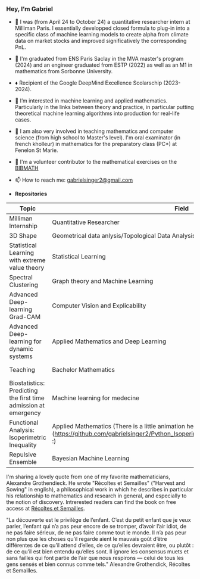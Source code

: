 ### Hey, I’m Gabriel
- 🔵 I was (from April 24 to October 24) a quantitative researcher intern at Milliman Paris. I essentially developped closed formula to plug-in into a specific class of machine learning models to create alpha from climate data on market stocks and improved significatively the corresponding PnL.
- 🌱 I'm graduated from ENS Paris Saclay in the MVA master's program (2024) and an engineer graduated from ESTP (2022) as well as an M1 in mathematics from Sorbonne University.
- ♦️ Recipient of the Google DeepMind Excellence Scolarschip (2023-2024).
- 👀 I’m interested in machine learning and applied mathematics. Particularly in the links between theory and practice, in particular putting theoretical machine learning algorithms into production for real-life cases.
- 🎒 I am also very involved in teaching mathematics and computer science (from high school to Master's level). I'm oral examinator (in french kholleur) in mathematics for the preparatory class (PC*) at Fenelon St Marie.
- :triangular_ruler: I'm a volunteer contributor to the mathematical exercises on the [BIBMATH](https://www.bibmath.net/ressources/index.php?action=affiche&quoi=mathspe/index)
- 📫 How to reach me: gabrielsinger2@gmail.com
  
-  **Repositories**

| Topic | Field | Paper | Code |
| --- | --- | --- | --- |
| Milliman Internship | Quantitative Researcher| [Brief description](https://github.com/gabrielsinger2/Milliman-Internship/tree/main) | NA |
| 3D Shape | Geometrical data anlysis/Topological Data Analysis | [paper](https://arxiv.org/abs/2103.04856) | [Final report](https://github.com/gabrielsinger2/3D_BioShape) |
| Statistical Learning with extreme value theory | Statistical Learning | [paper](https://arxiv.org/abs/2308.01023) | [EVT-METEO-DATA](https://github.com/gabrielsinger2/MVA-Sequential-Learning-extremes) |
| Spectral Clustering | Graph theory and Machine Learning|  | [Spectral-Clustering](https://github.com/gabrielsinger2/Spectral-Clustering) |
| Advanced Deep-learning Grad-CAM | Computer Vision and Explicability  | [paper](https://arxiv.org/pdf/1610.02391.pdf) | [GradCam-TP](https://github.com/gabrielsinger2/GRAD_CAM) |
| Advanced Deep-learning for dynamic systems | Applied Mathematics and Deep Learning| [paper](https://arxiv.org/abs/2102.12086) | [KoopMan-TP](https://github.com/gabrielsinger2/Dynamical_System_Machine_Learning) |
| Teaching| Bachelor Mathematics |  | [Mathematics exercises](https://github.com/gabrielsinger2/MathematicsExercices/tree/main)|
| Biostatistics: Predicting the first time admission at emergency| Machine learning for medecine  | [paper](https://journals.plos.org/plosmedicine/article?id=10.1371/journal.pmed.1002695) | [Report](https://github.com/gabrielsinger2/Biostatistics-Machine-learning-for-emergency-prediction)|
|Functional Analysis: Isoperimetric Inequality| Applied Mathematics (There is a little animation here (https://github.com/gabrielsinger2/Python_Isoperimetric/blob/main/gradient_descent(1).gif) :) |  | [Polygones-Algo](https://github.com/gabrielsinger2/Python_Isoperimetric)|
|Repulsive Ensemble| Bayesian Machine Learning |[paper](https://arxiv.org/abs/2106.11642)  | [Project](https://github.com/gabrielsinger2/Repulsive-ensemble-ML)|



I'm sharing a lovely quote from one of my favorite mathematicians, Alexandre Grothendieck. He wrote "Récoltes et Semailles" ("Harvest and Sowing" in english), a philosophical work in which he describes in particular his relationship to mathematics and research in general, and especially to the notion of discovery. Intrerested readers can find the book on free access at [Récoltes et Semailles](https://agrothendieck.github.io/divers/ReS.pdf). 

"La découverte est le privilège de l’enfant. C’est du petit enfant que je veux parler, l’enfant
qui n’a pas peur encore de se tromper, d’avoir l’air idiot, de ne pas faire sérieux, de ne pas faire
comme tout le monde. Il n’a pas peur non plus que les choses qu’il regarde aient le mauvais
goût d’être différentes de ce qu’il attend d’elles, de ce qu’elles devraient être, ou plutôt : de
ce qu’il est bien entendu qu’elles sont. Il ignore les consensus muets et sans failles qui font
partie de l’air que nous respirons — celui de tous les gens sensés et bien connus comme tels." Alexandre Grothendick, Récoltes et Semailles.
